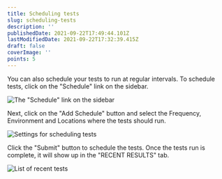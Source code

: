 ```yaml
---
title: Scheduling tests
slug: scheduling-tests
description: ''
publishedDate: 2021-09-22T17:49:44.101Z
lastModifiedDate: 2021-09-22T17:32:39.415Z
draft: false
coverImage: ''
points: 5
---
```


You can also schedule your tests to run at regular intervals. To schedule tests, click on the "Schedule" link on the sidebar.

![The "Schedule" link on the sidebar](https://raw.githubusercontent.com/RapidAPI/DevRel-Stack-Data/dev/learn/courses/rapidapi-testing/images/image11.png)

Next, click on the "Add Schedule" button and select the Frequency, Environment and Locations where the tests should run.

![Settings for scheduling tests](https://raw.githubusercontent.com/RapidAPI/DevRel-Stack-Data/dev/learn/courses/rapidapi-testing/images/image12.png)

Click the "Submit" button to schedule the tests. Once the tests run is complete, it will show up in the "RECENT RESULTS" tab.

![List of recent tests](https://raw.githubusercontent.com/RapidAPI/DevRel-Stack-Data/dev/learn/courses/rapidapi-testing/images/image13.png)
